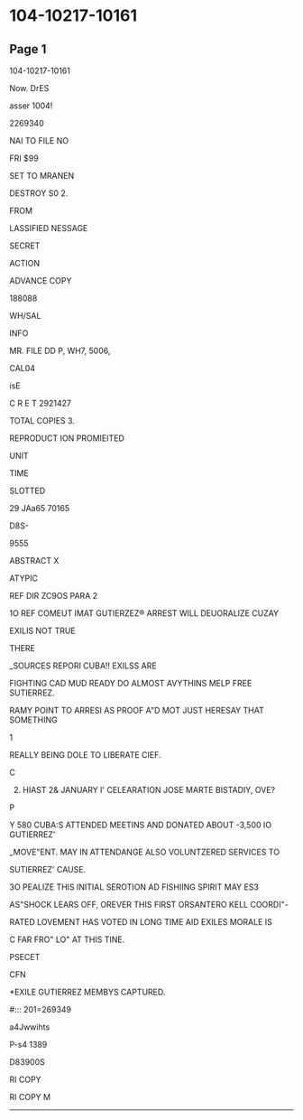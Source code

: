 # 104-10217-10161

## Page 1

104-10217-10161

Now. DrES

asser 1004!

2269340

NAI TO FILE NO

FRI $99

SET TO MRANEN

DESTROY S0 2.

FROM

LASSIFIED NESSAGE

SECRET

ACTION

ADVANCE COPY

188088

WH/SAL

INFO

MR. FILE DD P, WH7, 5006,

CAL04

isE

C R E T 2921427

TOTAL COPIES 3.

REPRODUCT ION PROMIEITED

UNIT

TIME

SLOTTED

29 JAa65 70165

D8S-

9555

ABSTRACT X

ATYPIC

REF DIR ZC9OS PARA 2

1O REF COMEUT IMAT GUTIERZEZ® ARREST WILL DEUORALIZE CUZAY

EXILIS NOT TRUE

THERE

_SOURCES REPORI CUBA!! EXILSS ARE

FIGHTING CAD MUD READY DO ALMOST AVYTHINS MELP FREE SUTIERREZ.

RAMY POINT TO ARRESI AS PROOF A"D MOT JUST HERESAY THAT SOMETHING

1

REALLY BEING DOLE TO LIBERATE CIEF.

C

2. HIAST 2& JANUARY I' CELEARATION JOSE MARTE BISTADIY, OVE?

P

Y 580 CUBA:S ATTENDED MEETINS AND DONATED ABOUT -3,500 IO GUTIERREZ'

_MOVE"ENT. MAY IN ATTENDANGE ALSO VOLUNTZERED SERVICES TO

SUTIERREZ' CAUSE.

3O PEALIZE THIS INITIAL SEROTION AD FISHIING SPIRIT MAY ES3

AS"SHOCK LEARS OFF, OREVER THIS FIRST ORSANTERO KELL COORDI"-

RATED LOVEMENT HAS VOTED IN LONG TIME AID EXILES MORALE IS

C FAR FRO" LO" AT THIS TINE.

PSECET

CFN

*EXILE GUTIERREZ MEMBYS CAPTURED.

#::: 201=269349

a4Jwwihts

P-s4 1389

D83900S

RI COPY

RI COPY M

---

